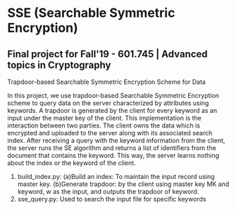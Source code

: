 # SSE (Searchable Symmetric Encryption)

## Final project for Fall'19 - 601.745 | Advanced topics in Cryptography

Trapdoor-based Searchable Symmetric Encryption Scheme for Data

In this project, we use trapdoor-based Searchable Symmetric Encryption scheme to query data on the server characterized by attributes using keywords. A trapdoor is generated by the client for every keyword as an input under the master key of the client. This implementation is the interaction between two parties. The client owns the data which is encrypted and uploaded to the server along with its associated search index. After receiving a query with the keyword information from the client, the server runs the SE algorithm and returns a list of identifiers from the document that contains the keyword. This way, the server learns nothing about the index or the keyword of the client.

1. build_index.py: 
   (a)Build an index: To maintain the input record using master key. 
   (b)Generate trapdoor: by the client using master key MK and keyword, w as the input, and outputs the trapdoor of keyword.
2. sse_query.py: Used to search the input file for specific keywords 

